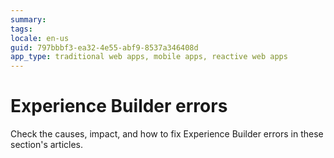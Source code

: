 ```yaml
---
summary:
tags:
locale: en-us
guid: 797bbbf3-ea32-4e55-abf9-8537a346408d
app_type: traditional web apps, mobile apps, reactive web apps
---
```


# Experience Builder errors

Check the causes, impact, and how to fix Experience Builder errors in these section's articles.

